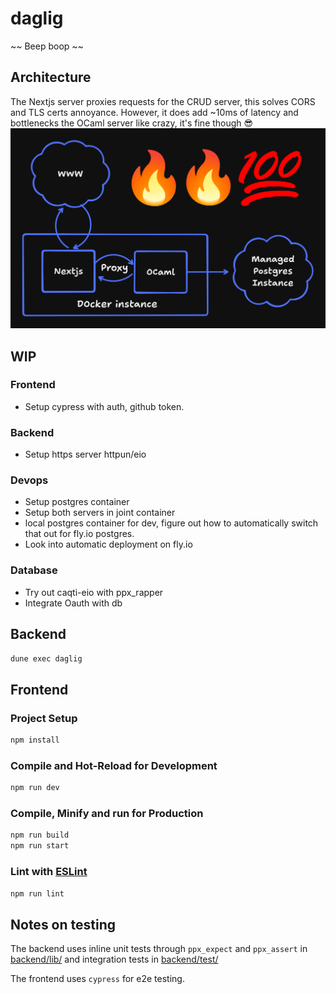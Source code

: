 # daglig
~~ Beep boop ~~
## Architecture
The Nextjs server proxies requests for the CRUD server, this solves CORS and TLS certs annoyance. However, it does add ~10ms of latency and bottlenecks the OCaml server like crazy, it's fine though :sunglasses:
![](docs/architecture.png)

## WIP

### Frontend
- Setup cypress with auth, github token.

### Backend
- Setup https server httpun/eio

### Devops
- Setup postgres container
- Setup both servers in joint container
- local postgres container for dev, figure out how to automatically switch that out for fly.io postgres.
- Look into automatic deployment on fly.io

### Database
- Try out caqti-eio with ppx_rapper
- Integrate Oauth with db




## Backend

```sh
dune exec daglig
```

## Frontend

### Project Setup

```sh
npm install
```

### Compile and Hot-Reload for Development

```sh
npm run dev
```

### Compile, Minify and run for Production

```sh
npm run build
npm run start
```

### Lint with [ESLint](https://eslint.org/)

```sh
npm run lint
```

## Notes on testing

The backend uses inline unit tests through `ppx_expect` and  `ppx_assert` in [backend/lib/](backend/lib) and integration tests in [backend/test/](backend/test/)

The frontend uses `cypress` for e2e testing.
